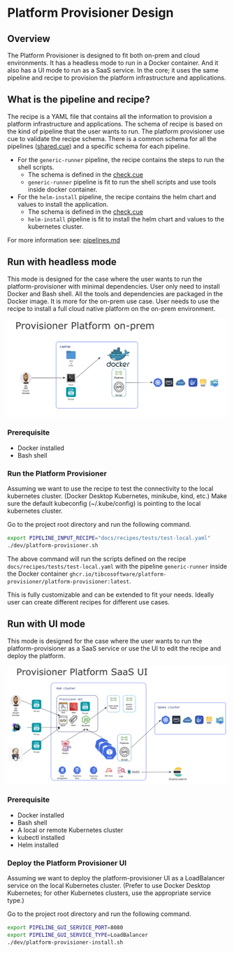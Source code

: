# Platform Provisioner Design

## Overview

The Platform Provisioner is designed to fit both on-prem and cloud environments. It has a headless mode to run in a Docker container.
And it also has a UI mode to run as a SaaS service. In the core; it uses the same pipeline and recipe to provision the platform infrastructure and applications.

## What is the pipeline and recipe? 

The recipe is a YAML file that contains all the information to provision a platform infrastructure and applications. 
The schema of recipe is based on the kind of pipeline that the user wants to run. The platform provisioner use cue to validate the recipe schema.
There is a common schema for all the pipelines ([shared.cue](../../charts/common-dependency/scripts/shared.cue)) and a specific schema for each pipeline.
* For the `generic-runner` pipeline, the recipe contains the steps to run the shell scripts. 
  * The schema is defined in the [check.cue](../../charts/generic-runner/scripts/check.cue)
  * `generic-runner` pipeline is fit to run the shell scripts and use tools inside docker container.
* For the `helm-install` pipeline, the recipe contains the helm chart and values to install the application.
  * The schema is defined in the [check.cue](../../charts/helm-install/scripts/check.cue)
  * `helm-install` pipeline is fit to install the helm chart and values to the kubernetes cluster.

For more information see: [pipelines.md](pipelines.md)

## Run with headless mode

This mode is designed for the case where the user wants to run the platform-provisioner with minimal dependencies. User only need to install Docker and Bash shell. 
All the tools and dependencies are packaged in the Docker image. It is more for the on-prem use case. User needs to use the recipe to install a full cloud native platform on the on-prem environment.

![on-prem.png](images/on-prem.png)

### Prerequisite
* Docker installed
* Bash shell

### Run the Platform Provisioner

Assuming we want to use the recipe to test the connectivity to the local kubernetes cluster. (Docker Desktop Kubernetes, minikube, kind, etc.)
Make sure the default kubeconfig (~/.kube/config) is pointing to the local kubernetes cluster.

Go to the project root directory and run the following command.
```bash
export PIPELINE_INPUT_RECIPE="docs/recipes/tests/test-local.yaml"
./dev/platform-provisioner.sh
```

The above command will run the scripts defined on the recipe `docs/recipes/tests/test-local.yaml` with the pipeline `generic-runner` inside the Docker container `ghcr.io/tibcosoftware/platform-provisioner/platform-provisioner:latest`.

This is fully customizable and can be extended to fit your needs.  Ideally user can create different recipes for different use cases.

## Run with UI mode

This mode is designed for the case where the user wants to run the platform-provisioner as a SaaS service or use the UI to edit the recipe and deploy the platform.

![saas.png](images/saas.png)

### Prerequisite
* Docker installed
* Bash shell
* A local or remote Kubernetes cluster
* kubectl installed
* Helm installed

### Deploy the Platform Provisioner UI

Assuming we want to deploy the platform-provisioner UI as a LoadBalancer service on the local Kubernetes cluster. 
(Prefer to use Docker Desktop Kubernetes; for other Kubernetes clusters, use the appropriate service type.)

Go to the project root directory and run the following command.
```bash
export PIPELINE_GUI_SERVICE_PORT=8080
export PIPELINE_GUI_SERVICE_TYPE=LoadBalancer
./dev/platform-provisioner-install.sh
```

